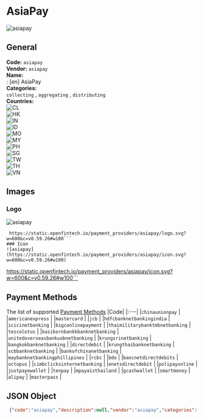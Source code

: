 # AsiaPay 
![asiapay](https://static.openfintech.io/payment_providers/asiapay/logo.svg?w=600&c=v0.59.26#w100)  
## General 
**Code:** `asiapay`  
**Vendor:** `asiapay`  
**Name:**  
:	[en] AsiaPay  
**Categories:**  
`collecting`  , `aggregating`  , `distributing`  
**Countries:**  
![CL](https://cdnjs.cloudflare.com/ajax/libs/flag-icon-css/3.3.0/flags/4x3/CL.svg#w24)  
![HK](https://cdnjs.cloudflare.com/ajax/libs/flag-icon-css/3.3.0/flags/4x3/HK.svg#w24)  
![IN](https://cdnjs.cloudflare.com/ajax/libs/flag-icon-css/3.3.0/flags/4x3/IN.svg#w24)  
![ID](https://cdnjs.cloudflare.com/ajax/libs/flag-icon-css/3.3.0/flags/4x3/ID.svg#w24)  
![MO](https://cdnjs.cloudflare.com/ajax/libs/flag-icon-css/3.3.0/flags/4x3/MO.svg#w24)  
![MY](https://cdnjs.cloudflare.com/ajax/libs/flag-icon-css/3.3.0/flags/4x3/MY.svg#w24)  
![PH](https://cdnjs.cloudflare.com/ajax/libs/flag-icon-css/3.3.0/flags/4x3/PH.svg#w24)  
![SG](https://cdnjs.cloudflare.com/ajax/libs/flag-icon-css/3.3.0/flags/4x3/SG.svg#w24)  
![TW](https://cdnjs.cloudflare.com/ajax/libs/flag-icon-css/3.3.0/flags/4x3/TW.svg#w24)  
![TH](https://cdnjs.cloudflare.com/ajax/libs/flag-icon-css/3.3.0/flags/4x3/TH.svg#w24)  
![VN](https://cdnjs.cloudflare.com/ajax/libs/flag-icon-css/3.3.0/flags/4x3/VN.svg#w24)  
 
## Images 
### Logo 
![asiapay](https://static.openfintech.io/payment_providers/asiapay/logo.svg?w=600&c=v0.59.26#w100)  
```
 https://static.openfintech.io/payment_providers/asiapay/logo.svg?w=600&c=v0.59.26#w100```  
### Icon 
![asiapay](https://static.openfintech.io/payment_providers/asiapay/icon.svg?w=600&c=v0.59.26#w100)  
```
 https://static.openfintech.io/payment_providers/asiapay/icon.svg?w=600&c=v0.59.26#w100```  
## Payment Methods 
The list of supported  [Payment Methods](#) 
|Code| 
|:---| 
|`chinaunionpay` | 
|`americanexpress` | 
|`mastercard` | 
|`jcb` | 
|`hdfcbanknetbankingindia` | 
|`icicinetbanking` | 
|`bigconlinepayment` | 
|`thaimilitarybanktmbnetbanking` | 
|`tescolotus` | 
|`kasikornbankkbanknetbanking` | 
|`unitedoverseasbankuobnetbanking` | 
|`krungsrinetbanking` | 
|`bangkokbanknetbanking` | 
|`directdebit` | 
|`krungthaibanknetbanking` | 
|`scbbanknetbanking` | 
|`bankofchinanetbanking` | 
|`maybanknetbankingphillipines` | 
|`rcbc` | 
|`bdo` | 
|`bancnetdirectdebits` | 
|`octopus` | 
|`cimbclicksinternetbanking` | 
|`enetsdirectdebit` | 
|`polipayonline` | 
|`justpayewallet` | 
|`tenpay` | 
|`mpayaisthailand` | 
|`gcashwallet` | 
|`smartmoney` | 
|`alipay` | 
|`masterpass` | 
 
## JSON Object 
```json
 {"code":"asiapay","description":null,"vendor":"asiapay","categories":["collecting","aggregating","distributing"],"countries":["CL","HK","IN","ID","MO","MY","PH","SG","TW","TH","VN"],"payment_method":["chinaunionpay","americanexpress","mastercard","jcb","hdfcbanknetbankingindia","icicinetbanking","bigconlinepayment","thaimilitarybanktmbnetbanking","tescolotus","kasikornbankkbanknetbanking","unitedoverseasbankuobnetbanking","krungsrinetbanking","bangkokbanknetbanking","directdebit","krungthaibanknetbanking","scbbanknetbanking","bankofchinanetbanking","maybanknetbankingphillipines","rcbc","bdo","bancnetdirectdebits","octopus","cimbclicksinternetbanking","enetsdirectdebit","polipayonline","justpayewallet","tenpay","mpayaisthailand","gcashwallet","smartmoney","alipay","masterpass"],"payout_method":null,"metadata":{"about_payments_code":"asiapay"},"name":{"en":"AsiaPay"}}```  
